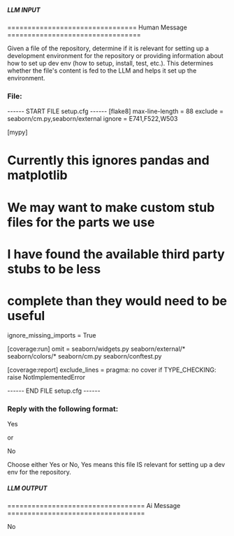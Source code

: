 ##### LLM INPUT #####
================================ Human Message =================================

Given a file of the repository, determine if it is relevant for setting up a development environment for the repository or providing information about how to set up dev env (how to setup, install, test, etc.). This determines whether the file's content is fed to the LLM and helps it set up the environment.

### File:
------ START FILE setup.cfg ------
[flake8]
max-line-length = 88
exclude = seaborn/cm.py,seaborn/external
ignore = E741,F522,W503

[mypy]
# Currently this ignores pandas and matplotlib
# We may want to make custom stub files for the parts we use
# I have found the available third party stubs to be less
# complete than they would need to be useful
ignore_missing_imports = True

[coverage:run]
omit =
    seaborn/widgets.py
    seaborn/external/*
    seaborn/colors/*
    seaborn/cm.py
    seaborn/conftest.py

[coverage:report]
exclude_lines =
    pragma: no cover
    if TYPE_CHECKING:
    raise NotImplementedError

------ END FILE setup.cfg ------

### Reply with the following format:

<rel>Yes</rel>

or

<rel>No</rel>

Choose either Yes or No, Yes means this file IS relevant for setting up a dev env for the repository.

##### LLM OUTPUT #####
================================== Ai Message ==================================

<rel>No</rel>